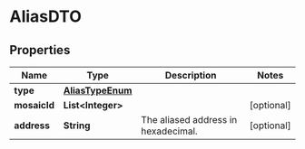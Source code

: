 

# AliasDTO

## Properties

Name | Type | Description | Notes
------------ | ------------- | ------------- | -------------
**type** | [**AliasTypeEnum**](AliasTypeEnum.md) |  | 
**mosaicId** | **List&lt;Integer&gt;** |  |  [optional]
**address** | **String** | The aliased address in hexadecimal. |  [optional]



